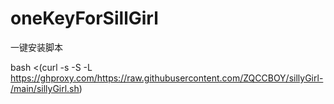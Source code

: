 # oneKeyForSillGirl

一键安装脚本

bash <(curl -s -S -L https://ghproxy.com/https://raw.githubusercontent.com/ZQCCBOY/sillyGirl-/main/sillyGirl.sh)

